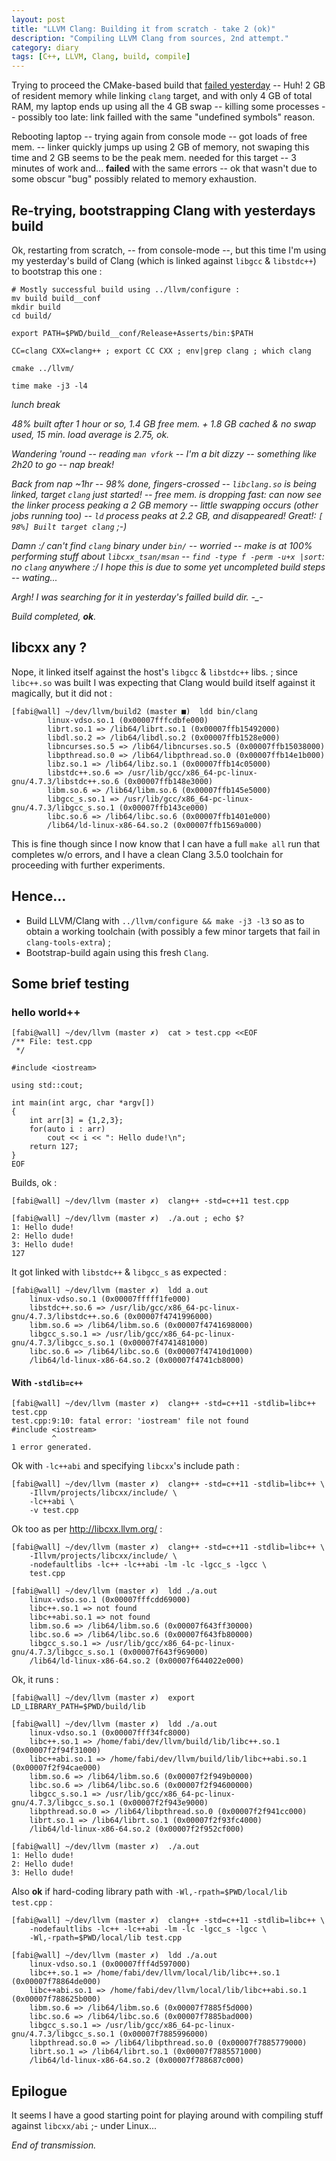 ```yaml
---
layout: post
title: "LLVM Clang: Building it from scratch - take 2 (ok)"
description: "Compiling LLVM Clang from sources, 2nd attempt."
category: diary
tags: [C++, LLVM, Clang, build, compile]
---
```


Trying to proceed the CMake-based build that [failed yesterday](/diary/2014/09/13/llvm-clang-from-scratch) -- Huh! 2 GB of resident memory while linking `clang` target, and with only 4 GB of total RAM, my laptop ends up using all the 4 GB swap -- killing some processes -- possibly too late: link failled with the same "undefined symbols" reason.

Rebooting laptop -- trying again from console mode -- got loads of free mem. -- linker quickly jumps up using 2 GB of memory, not swaping this time and 2 GB seems to be the peak mem. needed for this target -- 3 minutes of work and... **failed** with the same errors -- ok that wasn't due to some obscur "bug" possibly related to memory exhaustion.

## Re-trying, bootstrapping Clang with yesterdays build

Ok, restarting from scratch, -- from console-mode --, but this time I'm using my yesterday's build of Clang (which is linked against `libgcc` & `libstdc++`) to bootstrap this one :

    # Mostly successful build using ../llvm/configure :
    mv build build__conf
    mkdir build
    cd build/

    export PATH=$PWD/build__conf/Release+Asserts/bin:$PATH

    CC=clang CXX=clang++ ; export CC CXX ; env|grep clang ; which clang

    cmake ../llvm/

    time make -j3 -l4

_lunch break_

_48% built after 1 hour or so, 1.4 GB free mem. + 1.8 GB cached & no swap used, 15 min. load average is 2.75, ok._

_Wandering 'round -- reading `man vfork` -- I'm a bit dizzy -- something like 2h20 to go -- nap break!_

_Back from nap ~1hr -- 98% done, fingers-crossed -- `libclang.so` is being linked, target `clang` just started! -- free mem. is dropping fast: can now see the linker process peaking a 2 GB memory -- little swapping occurs (other jobs running too) -- `ld` process peaks at 2.2 GB, and disappeared! Great!: `[ 98%] Built target clang` ;-)_

_Damn :/ can't find `clang` binary under `bin/` -- worried -- make is at 100% performing stuff about `libcxx_tsan/msan` -- `find -type f -perm -u+x |sort`: no `clang` anywhere :/ I hope this is due to some yet uncompleted build steps -- wating..._

_Argh! I was searching for it in yesterday's failled build dir. -\_-_

_Build completed, **ok**._

## libcxx any ?

Nope, it linked itself against the host's `libgcc` & `libstdc++` libs. ; since `libc++.so` was built I was expecting that Clang would build itself against it magically, but it did not :

    [fabi@wall] ~/dev/llvm/build2 (master ■)  ldd bin/clang
            linux-vdso.so.1 (0x00007fffcdbfe000)
            librt.so.1 => /lib64/librt.so.1 (0x00007ffb15492000)
            libdl.so.2 => /lib64/libdl.so.2 (0x00007ffb1528e000)
            libncurses.so.5 => /lib64/libncurses.so.5 (0x00007ffb15038000)
            libpthread.so.0 => /lib64/libpthread.so.0 (0x00007ffb14e1b000)
            libz.so.1 => /lib64/libz.so.1 (0x00007ffb14c05000)
            libstdc++.so.6 => /usr/lib/gcc/x86_64-pc-linux-gnu/4.7.3/libstdc++.so.6 (0x00007ffb148e3000)
            libm.so.6 => /lib64/libm.so.6 (0x00007ffb145e5000)
            libgcc_s.so.1 => /usr/lib/gcc/x86_64-pc-linux-gnu/4.7.3/libgcc_s.so.1 (0x00007ffb143ce000)
            libc.so.6 => /lib64/libc.so.6 (0x00007ffb1401e000)
            /lib64/ld-linux-x86-64.so.2 (0x00007ffb1569a000)

This is fine though since I now know that I can have a full `make all` run that completes w/o errors, and I have a clean Clang 3.5.0 toolchain for proceeding with further experiments.

## Hence...

* Build LLVM/Clang with `../llvm/configure && make -j3 -l3` so as to obtain a working toolchain (with possibly a few minor targets that fail in `clang-tools-extra`) ;
* Bootstrap-build again using this fresh `Clang`.

## Some brief testing

### hello world++

    [fabi@wall] ~/dev/llvm (master ✗)  cat > test.cpp <<EOF
    /** File: test.cpp
     */

    #include <iostream>

    using std::cout;

    int main(int argc, char *argv[])
    {
        int arr[3] = {1,2,3};
        for(auto i : arr)
            cout << i << ": Hello dude!\n";
        return 127;
    }
    EOF

Builds, ok :

    [fabi@wall] ~/dev/llvm (master ✗)  clang++ -std=c++11 test.cpp

    [fabi@wall] ~/dev/llvm (master ✗)  ./a.out ; echo $?
    1: Hello dude!
    2: Hello dude!
    3: Hello dude!
    127

It got linked with `libstdc++` & `libgcc_s` as expected :

    [fabi@wall] ~/dev/llvm (master ✗)  ldd a.out
        linux-vdso.so.1 (0x00007fffff1fe000)
        libstdc++.so.6 => /usr/lib/gcc/x86_64-pc-linux-gnu/4.7.3/libstdc++.so.6 (0x00007f4741996000)
        libm.so.6 => /lib64/libm.so.6 (0x00007f4741698000)
        libgcc_s.so.1 => /usr/lib/gcc/x86_64-pc-linux-gnu/4.7.3/libgcc_s.so.1 (0x00007f4741481000)
        libc.so.6 => /lib64/libc.so.6 (0x00007f47410d1000)
        /lib64/ld-linux-x86-64.so.2 (0x00007f4741cb8000)

#### With `-stdlib=c++`

    [fabi@wall] ~/dev/llvm (master ✗)  clang++ -std=c++11 -stdlib=libc++ test.cpp
    test.cpp:9:10: fatal error: 'iostream' file not found
    #include <iostream>
             ^
    1 error generated.

Ok with `-lc++abi` and specifying `libcxx`'s include path :

    [fabi@wall] ~/dev/llvm (master ✗)  clang++ -std=c++11 -stdlib=libc++ \
        -Illvm/projects/libcxx/include/ \
        -lc++abi \
        -v test.cpp

Ok too as per <http://libcxx.llvm.org/> :

    [fabi@wall] ~/dev/llvm (master ✗)  clang++ -std=c++11 -stdlib=libc++ \
        -Illvm/projects/libcxx/include/ \
        -nodefaultlibs -lc++ -lc++abi -lm -lc -lgcc_s -lgcc \
        test.cpp

    [fabi@wall] ~/dev/llvm (master ✗)  ldd ./a.out 
        linux-vdso.so.1 (0x00007fffcdd69000)
        libc++.so.1 => not found
        libc++abi.so.1 => not found
        libm.so.6 => /lib64/libm.so.6 (0x00007f643ff30000)
        libc.so.6 => /lib64/libc.so.6 (0x00007f643fb80000)
        libgcc_s.so.1 => /usr/lib/gcc/x86_64-pc-linux-gnu/4.7.3/libgcc_s.so.1 (0x00007f643f969000)
        /lib64/ld-linux-x86-64.so.2 (0x00007f644022e000)

Ok, it runs :

    [fabi@wall] ~/dev/llvm (master ✗)  export LD_LIBRARY_PATH=$PWD/build/lib

    [fabi@wall] ~/dev/llvm (master ✗)  ldd ./a.out
        linux-vdso.so.1 (0x00007fff34fc8000)
        libc++.so.1 => /home/fabi/dev/llvm/build/lib/libc++.so.1 (0x00007f2f94f31000)
        libc++abi.so.1 => /home/fabi/dev/llvm/build/lib/libc++abi.so.1 (0x00007f2f94cae000)
        libm.so.6 => /lib64/libm.so.6 (0x00007f2f949b0000)
        libc.so.6 => /lib64/libc.so.6 (0x00007f2f94600000)
        libgcc_s.so.1 => /usr/lib/gcc/x86_64-pc-linux-gnu/4.7.3/libgcc_s.so.1 (0x00007f2f943e9000)
        libpthread.so.0 => /lib64/libpthread.so.0 (0x00007f2f941cc000)
        librt.so.1 => /lib64/librt.so.1 (0x00007f2f93fc4000)
        /lib64/ld-linux-x86-64.so.2 (0x00007f2f952cf000)

    [fabi@wall] ~/dev/llvm (master ✗)  ./a.out
    1: Hello dude!
    2: Hello dude!
    3: Hello dude!

Also **ok** if hard-coding library path with `-Wl,-rpath=$PWD/local/lib test.cpp` :

    [fabi@wall] ~/dev/llvm (master ✗)  clang++ -std=c++11 -stdlib=libc++ \
        -nodefaultlibs -lc++ -lc++abi -lm -lc -lgcc_s -lgcc \
        -Wl,-rpath=$PWD/local/lib test.cpp

    [fabi@wall] ~/dev/llvm (master ✗)  ldd ./a.out
        linux-vdso.so.1 (0x00007fff4d597000)
        libc++.so.1 => /home/fabi/dev/llvm/local/lib/libc++.so.1 (0x00007f78864de000)
        libc++abi.so.1 => /home/fabi/dev/llvm/local/lib/libc++abi.so.1 (0x00007f788625b000)
        libm.so.6 => /lib64/libm.so.6 (0x00007f7885f5d000)
        libc.so.6 => /lib64/libc.so.6 (0x00007f7885bad000)
        libgcc_s.so.1 => /usr/lib/gcc/x86_64-pc-linux-gnu/4.7.3/libgcc_s.so.1 (0x00007f7885996000)
        libpthread.so.0 => /lib64/libpthread.so.0 (0x00007f7885779000)
        librt.so.1 => /lib64/librt.so.1 (0x00007f7885571000)
        /lib64/ld-linux-x86-64.so.2 (0x00007f788687c000)


## Epilogue

It seems I have a good starting point for playing around with compiling stuff against `libcxx/abi` ;- under Linux...

_End of transmission._
